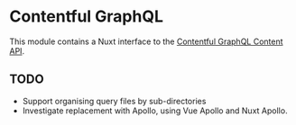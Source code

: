 # Contentful GraphQL

This module contains a Nuxt interface to the
[Contentful GraphQL Content API](https://www.contentful.com/developers/docs/references/graphql/).

## TODO

* Support organising query files by sub-directories
* Investigate replacement with Apollo, using Vue Apollo and Nuxt Apollo.
